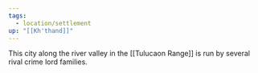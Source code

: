 ```yaml
---
tags:
  - location/settlement
up: "[[Kh'thand]]"
---
```

This city along the river valley in the [[Tulucaon Range]] is run by several rival crime lord families. 